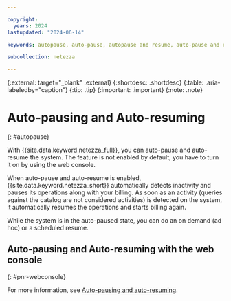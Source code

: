 ```yaml
---

copyright:
  years: 2024
lastupdated: "2024-06-14"

keywords: autopause, auto-pause, autopause and resume, auto-pause and resume, auto-resume, resume, auto resuming Netezza, auto pausing Netezza

subcollection: netezza

---
```


{:external: target="_blank" .external}
{:shortdesc: .shortdesc}
{:table: .aria-labeledby="caption"}
{:tip: .tip}
{:important: .important}
{:note: .note}

# Auto-pausing and Auto-resuming
{: #autopause}

With {{site.data.keyword.netezza_full}}, you can auto-pause and auto-resume the system. The feature is not enabled by default, you have to turn it on by using the web console.

When auto-pause and auto-resume is enabled, {{site.data.keyword.netezza_short}} automatically detects inactivity and pauses its operations along with your billing. As soon as an activity (queries against the catalog are not considered activities) is detected on the system, it automatically resumes the operations and starts billing again.

While the system is in the auto-paused state, you can do an on demand (ad hoc) or a scheduled resume.

## Auto-pausing and Auto-resuming with the web console
{: #pnr-webconsole}

For more information, see [Auto-pausing and auto-resuming](/docs/netezza?topic=netezza-pnr-console&interface=ui).
